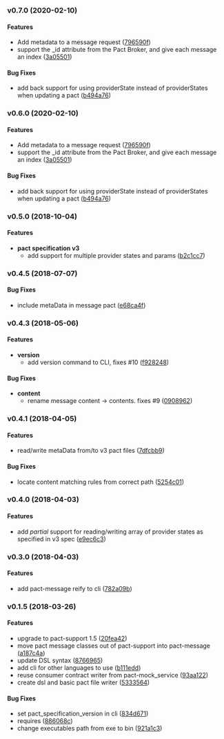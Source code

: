 <a name="v0.7.0"></a>
### v0.7.0 (2020-02-10)


#### Features

* Add metadata to a message request	 ([796590f](/../../commit/796590f))
* support the _id attribute from the Pact Broker, and give each message an index	 ([3a05501](/../../commit/3a05501))


#### Bug Fixes

* add back support for using providerState instead of providerStates when updating a pact	 ([b494a76](/../../commit/b494a76))


<a name="v0.6.0"></a>
### v0.6.0 (2020-02-10)


#### Features

* Add metadata to a message request	 ([796590f](/../../commit/796590f))
* support the _id attribute from the Pact Broker, and give each message an index	 ([3a05501](/../../commit/3a05501))


#### Bug Fixes

* add back support for using providerState instead of providerStates when updating a pact	 ([b494a76](/../../commit/b494a76))


<a name="v0.5.0"></a>
### v0.5.0 (2018-10-04)


#### Features

* **pact specification v3**
  * add support for multiple provider states and params	 ([b2c1cc7](/../../commit/b2c1cc7))


<a name="v0.4.5"></a>
### v0.4.5 (2018-07-07)


#### Bug Fixes

* include metaData in message pact	 ([e68ca4f](/../../commit/e68ca4f))


<a name="v0.4.3"></a>
### v0.4.3 (2018-05-06)


#### Features

* **version**
  * add version command to CLI, fixes #10	 ([f928248](/../../commit/f928248))


#### Bug Fixes

* **content**
  * rename message content -> contents. fixes #9	 ([0908962](/../../commit/0908962))


<a name="v0.4.1"></a>
### v0.4.1 (2018-04-05)


#### Features

* read/write metaData from/to v3 pact files	 ([7dfcbb9](/../../commit/7dfcbb9))


#### Bug Fixes

* locate content matching rules from correct path	 ([5254c01](/../../commit/5254c01))


<a name="v0.4.0"></a>
### v0.4.0 (2018-04-03)


#### Features

* add *partial* support for reading/writing array of provider states as specified in v3 spec	 ([e9ec6c3](/../../commit/e9ec6c3))


<a name="v0.3.0"></a>
### v0.3.0 (2018-04-03)


#### Features

* add pact-message reify to cli	 ([782a09b](/../../commit/782a09b))


<a name="v0.1.5"></a>
### v0.1.5 (2018-03-26)


#### Features

* upgrade to pact-support 1.5	 ([20fea42](/../../commit/20fea42))
* move pact message classes out of pact-support into pact-message	 ([a187c4a](/../../commit/a187c4a))
* update DSL syntax	 ([8766965](/../../commit/8766965))
* add cli for other languages to use	 ([b111edd](/../../commit/b111edd))
* reuse consumer contract writer from pact-mock_service	 ([93aa122](/../../commit/93aa122))
* create dsl and basic pact file writer	 ([5333564](/../../commit/5333564))


#### Bug Fixes

* set pact_specification_version in cli	 ([834d671](/../../commit/834d671))
* requires	 ([886068c](/../../commit/886068c))
* change executables path from exe to bin	 ([921a1c3](/../../commit/921a1c3))


